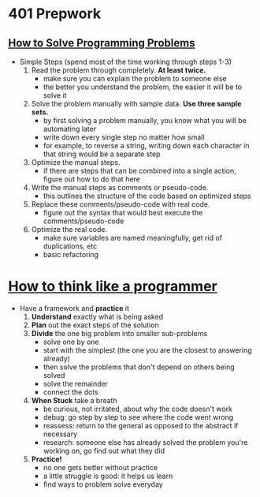 # 401 Prepwork

## [How to Solve Programming Problems](https://simpleprogrammer.com/solving-problems-breaking-it-down/)

- Simple Steps (spend most of the time working through steps 1-3)
    1. Read the problem through completely. **At least twice.**
        - make sure you can explain the problem to someone else
        - the better you understand the problem, the easier it will be to solve it
    2. Solve the problem manually with sample data. **Use three sample sets.**
        - by first solving a problem manually, you know what you will be automating later
        - write down every single step no matter how small
        - for example, to reverse a string, writing down each character in that string would be a separate step
    3. Optimize the manual steps.
        - if there are steps that can be combined into a single action, figure out how to do that here
    4. Write the manual steps as comments or pseudo-code.
        - this outlines the structure of the code based on optimized steps 
    5. Replace these comments/pseudo-code with real code.
        - figure out the syntax that would best execute the comments/pseudo-code
    4. Optimize the real code.
        - make sure variables are named meaningfully, get rid of duplications, etc
        - basic refactoring

# [How to think like a programmer](https://www.freecodecamp.org/news/how-to-think-like-a-programmer-lessons-in-problem-solving-d1d8bf1de7d2/)

- Have a framework and **practice** it
    1. **Understand** exactly what is being asked
    2. **Plan** out the exact steps of the solution
    3. **Divide** the one big problem into smaller sub-problems
        - solve one by one
        - start with the simplest (the one you are the closest to answering already)
        - then solve the problems that don't depend on others being solved
        - solve the remainder
        - connect the dots
    4. **When Stuck** take a breath
        - be curious, not irritated, about why the code doesn't work
        - debug: go step by step to see where the code went wrong
        - reassess: return to the general as opposed to the abstract if necessary
        - research: someone else has already solved the problem you're working on, go find out what they did
    5. **Practice!**
        - no one gets better without practice
        - a little struggle is good: it helps us learn
        - find ways to problem solve everyday